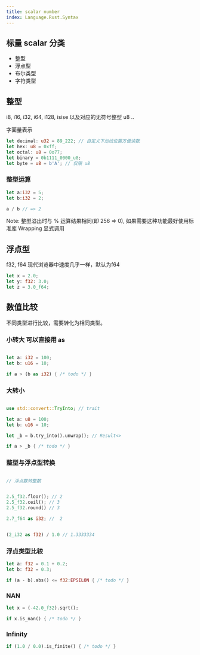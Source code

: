 ```yaml
---
title: scalar number
index: Language.Rust.Syntax
---
```


## 标量 scalar 分类

- 整型
- 浮点型
- 布尔类型
- 字符类型


## 整型

i8, i16, i32, i64, i128, isise 以及对应的无符号整型 u8 ..

字面量表示

```rust
let decimal: u32 = 89_222; // 自定义下划线位置方便读数
let hex: u8 = 0xff;
let octal: u8 = 0o77;
let binary = 0b1111_0000_u8;
let byte = u8 = b'A'; // 仅限 u8

```

### 整型运算 


``` rust
let a:i32 = 5;
let b:i32 = 2;

a / b // => 2

```


Note: 整型溢出时与 % 运算结果相同(即 256 => 0), 如果需要这种功能最好使用标准库 Wrapping 显式调用

## 浮点型

f32, f64 现代浏览器中速度几乎一样，默认为f64

``` rust
let x = 2.0;
let y: f32: 3.0;
let z = 3.0_f64;
```


## 数值比较 

不同类型进行比较，需要转化为相同类型。


### 小转大 可以直接用 as


``` rust

let a: i32 = 100;
let b: u16 = 10;

if a > (b as i32) { /* todo */ }

```

### 大转小 

``` rust

use std::convert::TryInto; // trait

let a: u8 = 100;
let b: u16 = 10;

let _b = b.try_into().unwrap(); // Result<>

if a > _b { /* todo */ }
```


### 整型与浮点型转换

``` rust

// 浮点数转整数


2.5_f32.floor(); // 2
2.5_f32.ceil(); // 3
2.5_f32.round() // 3

2.7_f64 as i32; //  2


(2_i32 as f32) / 1.0 // 1.3333334
```



### 浮点类型比较

``` rust
let a: f32 = 0.1 + 0.2;
let b: f32 = 0.3;

if (a - b).abs() <= f32:EPSILON { /* todo */ }
```


### NAN

``` rust
let x = (-42.0_f32).sqrt();

if x.is_nan() { /* todo */ }
```

### Infinity 


``` rust
if (1.0 / 0.0).is_finite() { /* todo */ }
```